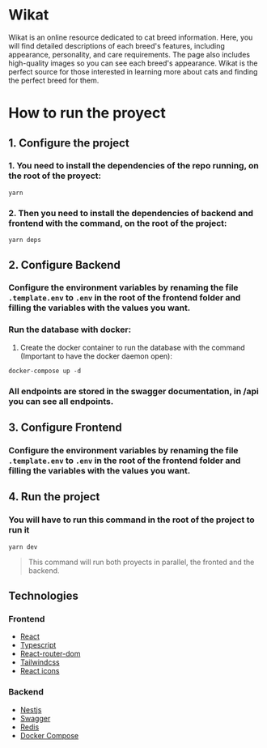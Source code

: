# Wikat

Wikat is an online resource dedicated to cat breed information. Here, you will find detailed descriptions of each breed's features, including appearance, personality, and care requirements. The page also includes high-quality images so you can see each breed's appearance. Wikat is the perfect source for those interested in learning more about cats and finding the perfect breed for them.

# How to run the proyect

## 1. Configure the project

### 1. You need to install the dependencies of the repo running, on the root of the proyect:

```
yarn
```

### 2. Then you need to install the dependencies of backend and frontend with the command, on the root of the project:

```
yarn deps
```

## 2. Configure Backend

### Configure the environment variables by renaming the file `.template.env` to `.env` in the root of the frontend folder and filling the variables with the values you want.

### Run the database with docker:

1. Create the docker container to run the database with the command (Important to have the docker daemon open):

```
docker-compose up -d
```

### All endpoints are stored in the swagger documentation, in /api you can see all endpoints.

## 3. Configure Frontend

### Configure the environment variables by renaming the file `.template.env` to `.env` in the root of the frontend folder and filling the variables with the values you want.

## 4. Run the project

### You will have to run this command in the root of the project to run it

```
yarn dev
```

> This command will run both proyects in parallel, the fronted and the backend.

## Technologies

### Frontend

- [React](https://reactjs.org/)
- [Typescript](https://www.typescriptlang.org/)
- [React-router-dom](https://reactrouter.com/en/main)
- [Tailwindcss](https://tailwindcss.com/)
- [React icons](https://react-icons.github.io/react-icons/)

### Backend

- [Nestjs](https://nestjs.com/)
- [Swagger](https://swagger.io)
- [Redis](https://redis.io/)
- [Docker Compose](https://docs.docker.com/compose/)
